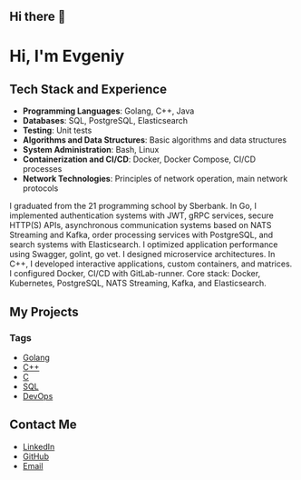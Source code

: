 ## Hi there 👋

# Hi, I'm Evgeniy

## Tech Stack and Experience

- **Programming Languages**: Golang, C++, Java
- **Databases**: SQL, PostgreSQL, Elasticsearch
- **Testing**: Unit tests
- **Algorithms and Data Structures**: Basic algorithms and data structures
- **System Administration**: Bash, Linux
- **Containerization and CI/CD**: Docker, Docker Compose, CI/CD processes
- **Network Technologies**: Principles of network operation, main network protocols

I graduated from the 21 programming school by Sberbank. In Go, I implemented authentication systems with JWT, gRPC services, secure HTTP(S) APIs, asynchronous communication systems based on NATS Streaming and Kafka, order processing services with PostgreSQL, and search systems with Elasticsearch. I optimized application performance using Swagger, golint, go vet. I designed microservice architectures. In C++, I developed interactive applications, custom containers, and matrices. I configured Docker, CI/CD with GitLab-runner. Core stack: Docker, Kubernetes, PostgreSQL, NATS Streaming, Kafka, and Elasticsearch.

## My Projects

### Tags

- [Golang](https://github.com/search?q=user%3Azzzhenekkk+topic%3Agolang&type=repositories)
- [C++](https://github.com/search?q=user%3Azzzhenekkk+topic%3Acpp&type=repositories)
- [C](https://github.com/search?q=user%3Azzzhenekkk+topic%3Ac&type=repositories)
- [SQL](https://github.com/search?q=user%3Azzzhenekkk+topic%3Asql&type=repositories)
- [DevOps](https://github.com/search?q=user%3Azzzhenekkk+topic%3Adevops&type=repositories)

## Contact Me

- [LinkedIn](your_linkedin_profile)
- [GitHub](https://github.com/zzzhenekkk)
- [Email](mailto:89057242425@mail.ru)
